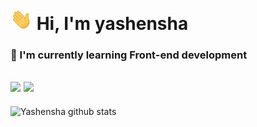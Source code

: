 # <img src="https://github.com/ABSphreak/ABSphreak/blob/master/gifs/Hi.gif" width="35px"> Hi, I'm yashensha
### 🌱 I'm currently learning Front-end development
[![](https://img.shields.io/badge/.-LinkedIn-Blue?style=flat&logo=linkedin)](https://www.linkedin.com/in/mohammad-yashensha-52bb43222/)
[![](https://img.shields.io/badge/.-WhatsApp-White?style=flat&logo=whatsapp)](https://www.linkedin.com/in/mohammad-yashensha-52bb43222/)
---
<p> <!-- GitHub README Stats -->
  <a href="https://gitstats.me/yashensha">
    <img width="500" height="auto" align="left" alt="Yashensha github stats" 
         src="https://github-readme-stats.vercel.app/api?username=yashensha&show_icons=true&theme=algolia&count_private=true" />
 
  </a>
